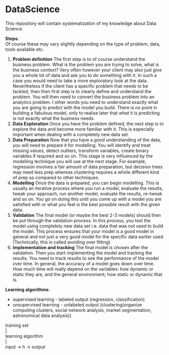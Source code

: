 # DataScience
This repository will contain systematization of my knowledge about Data Science.

__Steps__:  
Of course these may vary slightly depending on the type of problem, data, tools available etc.  
1.	__Problem definition__  The first step is to of course understand the business problem. What is the problem you are trying to solve, what is the business context? Very often however your client may also just give you a whole lot of data and ask you to do something with it. In such a case you would need to take a more exploratory look at the data. Nevertheless if the client has a specific problem that needs to be tackled, then then first step is to clearly define and understand the problem. You will then need to convert the business problem into an analytics problem. I other words you need to understand exactly what you are going to predict with the model you build. There is no point in building a fabulous model, only to realise later that what it is predicting is not exactly what the business needs.  
2.	__Data Exploration__ Once you have the problem defined, the next step is to explore the data and become more familiar with it. This is especially important when dealing with a completely new data set.    
3.	__Data Preparation__ Now that you have a good understanding of the data, you will need to prepare it for modelling. You will identify and treat missing values, detect outliers, transform variables, create binary variables if required and so on. This stage is very influenced by the modelling technique you will use at the next stage. For example, regression involves a fair amount of data preparation, but decision trees may need less prep whereas clustering requires a whole different kind of prep as compared to other techniques.  
4.	__Modelling__ Once the data is prepared, you can begin modelling. This is usually an iterative process where you run a model, evaluate the results, tweak your approach, run another model, evaluate the results, re-tweak and so on. You go on doing this until you come up with a model you are satisfied with or what you feel is the best possible result with the given data.  
5.	__Validation__ The final model (or maybe the best 2-3 models) should then be put through the validation process. In this process, you test the model using completely new data set i.e. data that was not used to build the model. This process ensures that your model is a good model in general and not just a very good model for the specific data earlier used (Technically, this is called avoiding over fitting)  
6.	__Implementation and tracking__ The final model is chosen after the validation. Then you start implementing the model and tracking the results. You need to track results to see the performance of the model over time. In general, the accuracy of a model goes down over time. How much time will really depend on the variables: how dynamic or static they are, and the general environment; how static or dynamic that is.  

__Learning algorithms__:
  * supervised learning - labeled output (regression, classification)
  * unsupervised learning - unlabeled output (clustering(organize computing clusters, social network analysis, market segmentation, astronomical data analysis))

   training set  
        |  
learning algorithm   
        |    
input -> h -> output
